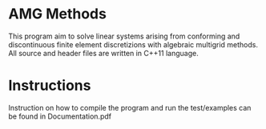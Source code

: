 AMG Methods
===========

This program aim to solve linear systems arising from conforming and discontinuous finite element discretizions with algebraic multigrid methods.
All source and header files are written in C++11 language.


Instructions
============

Instruction on how to compile the program and run the test/examples can be found in Documentation.pdf
